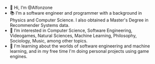 - 👋 Hi, I’m @Alfonzone
- :books: I’m a software engineer and programmer with a background in Physics and Computer Science. I also obtained a Master's Degree in Recommender Systems data.
- 👀 I’m interested in Computer Science, Software Engineering, Videogames, Natural Sciences, Machine Learning, Philosophy, Sociology, Music, among other topics.
- 🌱 I'm learning about the worlds of software engineering and machine learning, and in my free time I'm doing personal projects using game engines. 
<!--- - 💞️ I’m looking to collaborate on ...
- 📫 How to reach me ...
--->

<!---
Alfonzone/Alfonzone is a ✨ special ✨ repository because its `README.md` (this file) appears on your GitHub profile.
You can click the Preview link to take a look at your changes.
--->
